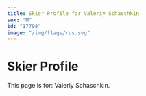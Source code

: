 ```yaml
---
title: Skier Profile for Valeriy Schaschkin
sex: "M"
id: "17798"
image: "/img/flags/rus.svg" 
---
```


# Skier Profile

This page is for: Valeriy Schaschkin.
    